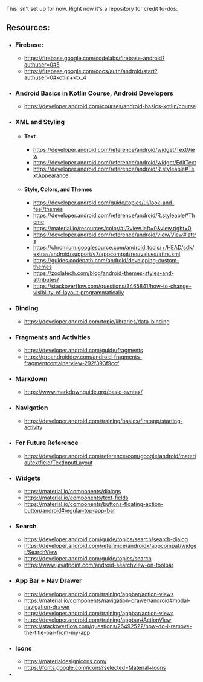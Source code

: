 This isn't set up for now. Right now it's a repository for credit to-dos:

## Resources:

- ### Firebase:
  
    - <https://firebase.google.com/codelabs/firebase-android?authuser=0#5>
    - <https://firebase.google.com/docs/auth/android/start?authuser=0#kotlin+ktx_4>
    
- ### Android Basics in Kotlin Course, Android Developers
  
    - <https://developer.android.com/courses/android-basics-kotlin/course>
    
- ### XML and Styling
  
    - #### Text
      
        - <https://developer.android.com/reference/android/widget/TextView>
        - <https://developer.android.com/reference/android/widget/EditText>
        - <https://developer.android.com/reference/android/R.styleable#TextAppearance>
        
    - #### Style, Colors, and Themes
      
        - <https://developer.android.com/guide/topics/ui/look-and-feel/themes>
        - <https://developer.android.com/reference/android/R.styleable#Theme>
        - <https://material.io/resources/color/#!/?view.left=0&view.right=0>
        - <https://developer.android.com/reference/android/view/View#lattrs>
        - <https://chromium.googlesource.com/android_tools/+/HEAD/sdk/extras/android/support/v7/appcompat/res/values/attrs.xml>
        - <https://guides.codepath.com/android/developing-custom-themes>
        - <https://zoolatech.com/blog/android-themes-styles-and-attributes/>
        - <https://stackoverflow.com/questions/3465841/how-to-change-visibility-of-layout-programmatically>


- ### Binding
  
    - <https://developer.android.com/topic/libraries/data-binding>
    
- ### Fragments and Activities

    - <https://developer.android.com/guide/fragments>
    - <https://proandroiddev.com/android-fragments-fragmentcontainerview-292f393f9ccf>

- ### Markdown

    - <https://www.markdownguide.org/basic-syntax/>
    
- ### Navigation
    - <https://developer.android.com/training/basics/firstapp/starting-activity>
    
- ### For Future Reference

    - <https://developer.android.com/reference/com/google/android/material/textfield/TextInputLayout>
    
- ### Widgets

    - <https://material.io/components/dialogs>
    - <https://material.io/components/text-fields>
    - <https://material.io/components/buttons-floating-action-button/android#regular-top-app-bar>
    
- ### Search
    
    - <https://developer.android.com/guide/topics/search/search-dialog>
    - <https://developer.android.com/reference/androidx/appcompat/widget/SearchView>
    - <https://developer.android.com/guide/topics/search>
    - <https://www.javatpoint.com/android-searchview-on-toolbar>

- ### App Bar + Nav Drawer

    - <https://developer.android.com/training/appbar/action-views>
    - <https://material.io/components/navigation-drawer/android#modal-navigation-drawer>
    - <https://developer.android.com/training/appbar/action-views>
    - <https://developer.android.com/training/appbar#ActionView>
    - <https://stackoverflow.com/questions/26492522/how-do-i-remove-the-title-bar-from-my-app>
    
- ### Icons

    - <https://materialdesignicons.com/>
    - <https://fonts.google.com/icons?selected=Material+Icons>
-
